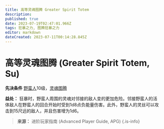```yaml
---
title: 高等灵魂图腾 Greater Spirit Totem
description: 
published: true
date: 2023-07-19T02:47:01.966Z
tags: 狂暴之力, 图腾狂暴之力
editor: markdown
dateCreated: 2023-07-11T00:14:28.845Z
---
```


# 高等灵魂图腾 (Greater Spirit Totem, Su)

**先决条件** [野蛮人](/野蛮人)10级，[灵魂图腾](/狂暴之力/灵魂图腾)

**益处：** 狂暴时，野蛮人周围的灵魂对邻接的敌人变的更加危险。邻接野蛮人的活体敌人在野蛮人的回合开始时受到1d8点负能量伤害。此外，野蛮人的灵丝可以攻击到15尺远的敌人，并且伤害增为1d6。

> **来源：** 进阶玩家指南 (Advanced Player Guide, APG)
{.is-info}
